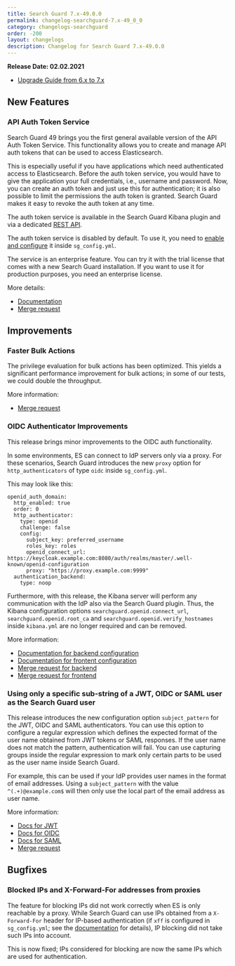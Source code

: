 ```yaml
---
title: Search Guard 7.x-49.0.0
permalink: changelog-searchguard-7.x-49_0_0
category: changelogs-searchguard
order: -200
layout: changelogs
description: Changelog for Search Guard 7.x-49.0.0	
---
```


<!--- Copyright 2021 floragunn GmbH -->

**Release Date: 02.02.2021**

* [Upgrade Guide from 6.x to 7.x](../_docs_installation/installation_upgrading_6_7.md)

## New Features



### API Auth Token Service

Search Guard 49 brings you the first general available version of the API Auth Token Service. This functionality allows you to create and manage API auth tokens that can be used to access Elasticsearch.

This is especially useful if you have applications which need authenticated access to Elasticsearch. Before the auth token service, you would have to give the application your full credentials, i.e., username and password. Now, you can create an auth token and just use this for authentication; it is also possible to limit the permissions the auth token is granted. Search Guard makes it easy to revoke the auth token at any time.

The auth token service is available in the Search Guard Kibana plugin and via a dedicated [REST API](https://docs.search-guard.com/latest/search-guard-auth-tokens#creating-auth-tokens).

The auth token service is disabled by default. To use it, you need to [enable and configure](https://docs.search-guard.com/latest/search-guard-auth-tokens#configuring-the-search-guard-auth-token-service) it inside `sg_config.yml`.

The service is an enterprise feature. You can try it with the trial license that comes with a new Search Guard installation. If you want to use it for production purposes, you need an enterprise license.

More details:
* [Documentation](https://docs.search-guard.com/latest/search-guard-auth-tokens)
* [Merge request](https://git.floragunn.com/search-guard/search-guard-suite-enterprise/-/merge_requests/35)
<p />
 
## Improvements

### Faster Bulk Actions

The privilege evaluation for bulk actions has been optimized. This yields a significant performance improvement for bulk actions; in some of our tests, we could double the throughput.

More information:
* [Merge request](https://git.floragunn.com/search-guard/search-guard-suite/-/merge_requests/89)
<p />

### OIDC Authenticator Improvements

This release brings minor improvements to the OIDC auth functionality.

In some environments, ES can connect to IdP servers only via a proxy. For these scenarios, Search Guard introduces the new `proxy` option for `http_authenticators` of type `oidc` inside `sg_config.yml`.

This may look like this:

```
openid_auth_domain:
  http_enabled: true
  order: 0
  http_authenticator:
    type: openid
    challenge: false
    config:
      subject_key: preferred_username
      roles_key: roles
      openid_connect_url: https://keycloak.example.com:8080/auth/realms/master/.well-known/openid-configuration
      proxy: "https://proxy.example.com:9999"
  authentication_backend:
    type: noop
```

Furthermore, with this release, the Kibana server will perform any communication with the IdP also via the Search Guard plugin. Thus, the Kibana configuration options `searchguard.openid.connect_url`,  `searchguard.openid.root_ca` and `searchguard.openid.verify_hostnames` inside  `kibana.yml` are no longer required and can be removed.

More information:
* [Documentation for backend configuration](https://docs.search-guard.com/latest/openid-json-web-keys)
* [Documentation for frontent configuration](https://docs.search-guard.com/latest/kibana-authentication-openid)
* [Merge request for backend](https://git.floragunn.com/search-guard/search-guard-suite-enterprise/-/merge_requests/39)
* [Merge request for frontend](https://git.floragunn.com/search-guard/search-guard-kibana-plugin/-/merge_requests/646)
<p />

### Using only a specific sub-string of a JWT, OIDC or SAML user as the Search Guard user

This release introduces the new configuration option `subject_pattern` for the JWT, OIDC and SAML authenticators. You can use this option to configure a regular expression which defines the expected format of the user name obtained from JWT tokens or SAML responses. If the user name does not match the pattern, authentication will fail. You can use capturing groups inside the regular expression to mark only certain parts to be used as the user name inside Search Guard.

For example, this can be used if your IdP provides user names in the format of email addresses. Using a `subject_pattern` with the value `^(.+)@example.com$` will then only use the local part of the email address as user name.

More information:

* [Docs for JWT](https://docs.search-guard.com/latest/json-web-tokens)
* [Docs for OIDC](https://docs.search-guard.com/latest/openid-json-web-keys)
* [Docs for SAML](https://docs.search-guard.com/latest/saml-authentication)
* [Merge request](https://git.floragunn.com/search-guard/search-guard-suite-enterprise/-/merge_requests/44)


## Bugfixes

### Blocked IPs and X-Forward-For addresses from proxies

The feature for blocking IPs did not work correctly when ES is only reachable by a proxy. While Search Guard can use IPs obtained from a `X-Forward-For` header for IP-based authentication (if `xff` is configured in `sg_config.yml`; see the [documentation](https://docs.search-guard.com/latest/authentication-authorization#http) for details), IP blocking did not take such IPs into account.

This is now fixed; IPs considered for blocking are now the same IPs which are used for authentication.




